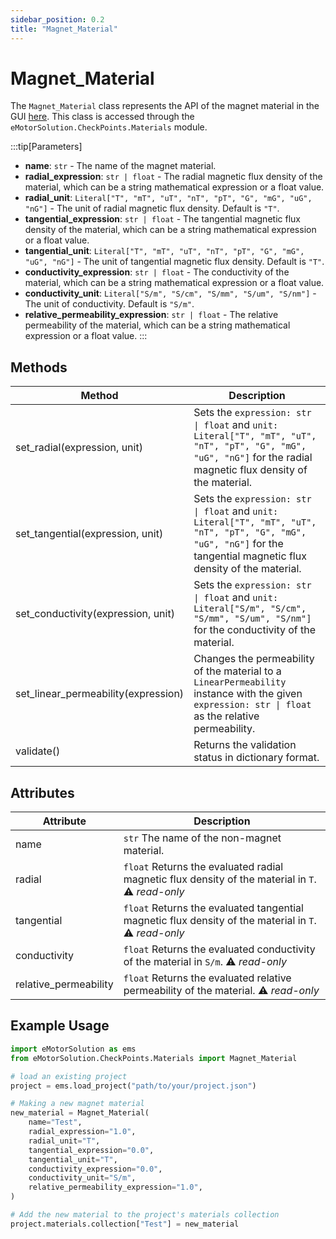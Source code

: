 ```yaml
---
sidebar_position: 0.2
title: "Magnet_Material"
---
```


# Magnet_Material
The `Magnet_Material` class represents the API of the magnet material in the GUI [here](/docs/docs/Materials/Magnet). This class is accessed through the `eMotorSolution.CheckPoints.Materials` module.

:::tip[Parameters]
- **name**: `str` - The name of the magnet material.
- **radial_expression**: `str | float` - The radial magnetic flux density of the material, which can be a string mathematical expression or a float value.
- **radial_unit**: `Literal["T", "mT", "uT", "nT", "pT", "G", "mG", "uG", "nG"]` - The unit of radial magnetic flux density. Default is `"T"`.
- **tangential_expression**: `str | float` - The tangential magnetic flux density of the material, which can be a string mathematical expression or a float value.
- **tangential_unit**: `Literal["T", "mT", "uT", "nT", "pT", "G", "mG", "uG", "nG"]` - The unit of tangential magnetic flux density. Default is `"T"`.
- **conductivity_expression**: `str | float` - The conductivity of the material, which can be a string mathematical expression or a float value.
- **conductivity_unit**: `Literal["S/m", "S/cm", "S/mm", "S/um", "S/nm"]` - The unit of conductivity. Default is `"S/m"`.
- **relative_permeability_expression**: `str | float` - The relative permeability of the material, which can be a string mathematical expression or a float value.
:::


## Methods
| Method | Description |
|--------|-------------|
| set_radial(expression, unit) | Sets the `expression: str \| float` and `unit: Literal["T", "mT", "uT", "nT", "pT", "G", "mG", "uG", "nG"]` for the radial magnetic flux density of the material. |
| set_tangential(expression, unit) | Sets the `expression: str \| float` and `unit: Literal["T", "mT", "uT", "nT", "pT", "G", "mG", "uG", "nG"]` for the tangential magnetic flux density of the material. |
| set_conductivity(expression, unit) | Sets the `expression: str \| float` and `unit: Literal["S/m", "S/cm", "S/mm", "S/um", "S/nm"]` for the conductivity of the material. |
| set_linear_permeability(expression) | Changes the permeability of the material to a `LinearPermeability` instance with the given `expression: str \| float` as the relative permeability. |
| validate() | Returns the validation status in dictionary format. |

## Attributes
| Attribute | Description |
|---|---|
| name | `str` The name of the non-magnet material. |
| radial | `float` Returns the evaluated radial magnetic flux density of the material in `T`. :warning: *read-only* |
| tangential | `float` Returns the evaluated tangential magnetic flux density of the material in `T`. :warning: *read-only* |
| conductivity | `float` Returns the evaluated conductivity of the material in `S/m`. :warning: *read-only* |
| relative_permeability | `float` Returns the evaluated relative permeability of the material. :warning: *read-only* |

## Example Usage

```python
import eMotorSolution as ems
from eMotorSolution.CheckPoints.Materials import Magnet_Material

# load an existing project
project = ems.load_project("path/to/your/project.json")

# Making a new magnet material
new_material = Magnet_Material(
    name="Test",
    radial_expression="1.0",
    radial_unit="T",
    tangential_expression="0.0",
    tangential_unit="T",
    conductivity_expression="0.0",
    conductivity_unit="S/m",
    relative_permeability_expression="1.0",
)

# Add the new material to the project's materials collection
project.materials.collection["Test"] = new_material
```